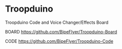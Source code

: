 # Troopduino
Troopduino Code and Voice Changer/Effects Board

BOARD https://github.com/BipeFlyer/Troopduino-Board

CODE https://github.com/BipeFlyer/Troopduino-Code
